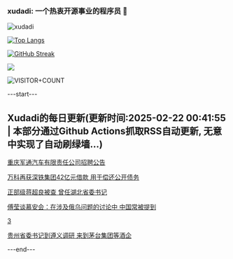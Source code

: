 ### xudadi: 一个热衷开源事业的程序员 👋

![xudadi](https://github-readme-stats-git-masterorgs-github-readme-stats-team.vercel.app/api?username=xudadi)

[![Top Langs](https://github-readme-stats.vercel.app/api/top-langs/?username=xudadi)](https://github.com/anuraghazra/github-readme-stats)

[![GitHub Streak](https://streak-stats.demolab.com?user=xudadi&locale=zh_Hans)](https://git.io/streak-stats)

![](https://raw.githubusercontent.com/xudadi/xudadi/main/assets/github-contribution-grid-snake.svg)

![VISITOR+COUNT](https://komarev.com/ghpvc/?username=xudadi&label=VISITOR+COUNT)


---start---

## Xudadi的每日更新(更新时间:2025-02-22 00:41:55 | 本部分通过Github Actions抓取RSS自动更新, 无意中实现了自动刷绿墙...)

[重庆军通汽车有限责任公司招聘公告](https://www.gongkaoleida.com/article/2296892)

[万科再获深铁集团42亿元借款 用于偿还公开债务](https://m.163.com/news/article/JOUQQ6ND0514R9P4.html)

[正部级蒋超良被查 曾任湖北省委书记](https://m.163.com/news/article/JOUQGU7T000189PS.html)

[傅莹谈慕安会：在涉及俄乌问题的讨论中 中国常被提到](https://m.163.com/news/article/JOUN57NA0514R9P4.html)

[3](https://m.163.com/touch/news/sub/domestic)

[贵州省委书记到遵义调研 来到茅台集团等酒企](https://m.163.com/news/article/JOUPPHU2051482MP.html)

---end---
